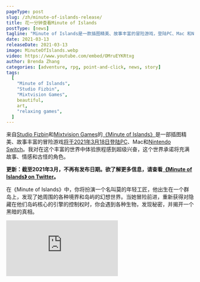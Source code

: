 ```yaml
---
pageType: post
slug: /zh/minute-of-islands-release/
title: 花一分钟查看Minute of Islands
postType: [news]
tagline: "Minute of Islands是一款插图精美、故事丰富的冒险游戏，登陆PC、Mac 和Nintendo Switch。 我非常兴奋能在这个充满故事、情感和古怪角色的丰富世界中体验这段旅程。"
date: 2021-03-13
releaseDate: 2021-03-13
image: MinuteOfIslands.webp
video: https://www.youtube.com/embed/OMruEYKRtxg
author: Brenda Zhang
categories: [adventure, rpg, point-and-click, news, story]
tags:
  [
    "Minute of Islands",
    "Studio Fizbin",
    "Mixtvision Games",
    beautiful,
    art,
    "relaxing games",
  ]
---
```


来自[Studio Fizbin](https://twitter.com/studiofizbin)和[Mixtvision Games](https://mixtvision.games/)的[《Minute of Islands》](https://minute-of-islands.com/)是一部插图精美、故事丰富的冒险游戏[将于2021年3月18日登陆PC](https://store.steampowered.com/app/1049710/Minute_of_Islands/)、Mac和[Nintendo Switch](https://www.nintendo.com/games/detail/minute-of-islands-switch/)。我对在这个丰富的世界中体验旅程感到超级兴奋，这个世界承诺将充满故事、情感和古怪的角色。

**更新：截至2021年3月，不再有发布日期。欲了解更多信息，请查看[《Minute of Islands》 on Twitter](https://twitter.com/MinuteofIslands)。**

在《Minute of Islands》中，你将扮演一个名叫莫的年轻工匠，他出生在一个群岛上，发现了她周围的各种境界和岛屿的幻想世界。当她冒险前进，重新获得对隐藏在他们岛屿核心的引擎的控制权时，你会遇到各种生物，发现秘密，并揭开一个黑暗的真相。

<iframe loading="lazy" src="https://www.youtube.com/embed/OMruEYKRtxg?modestbranding=1" frameborder="0" allow="accelerometer; encrypted-media; gyroscope; picture-in-picture" allowfullscreen</iframe>。

游戏的大部分玩法都是由以故事为导向的谜题和平台游戏组成的，背景是美丽的大气背景音乐。从外观上看，开发者似乎充分利用了视频游戏这一媒介的潜力，很好地讲述了一个深刻的情感故事。

谜题不是噱头，也不是与故事无关，而是作为叙事的进展点，很流畅。不相信我？在你的冒险过程中，你要做的许多事情中的一部分就是：扒窃以获得你需要的物品，操作船只，当然还有使用你强大的全能开关来控制巨人的机器。

他们的叙事和游戏的处理方式让我想起了[Welcome to Elk](https://indiestorygames.com/welcome-to-elk-demo-review/)，尽管他们的艺术和讲故事的风格完全不同。

![][image0]

虽然游戏玩法本身听起来就很吸引人，但也要注意漫画艺术风格的2D视觉效果。插图错综复杂，色彩鲜艳，场景让人敬畏。事实上，艺术是如此之好，以至于你的许多屏幕截图可能会成为美丽的[桌面壁纸](https://minute-of-islands.com/download-goodies/)。

我绝对期待着拿起这个标题，花很多很多时间来玩《Minute of Islands》。

[image0]: ../../../../images/post/minuteofislands/MinuteOfIslands0.webp
